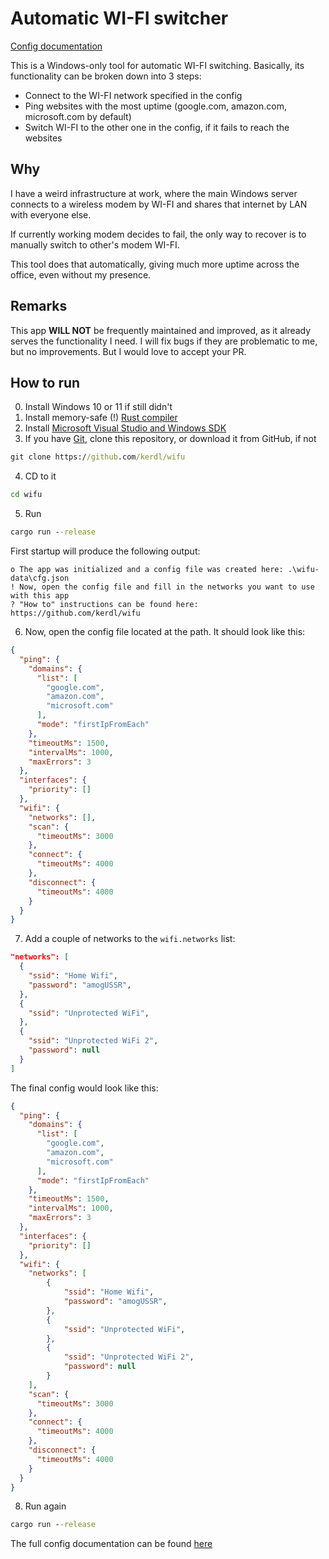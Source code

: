 # Automatic WI-FI switcher

[Config documentation](https://github.com/kerdl/wifu/blob/master/CFG-DOC.md)

This is a Windows-only tool for automatic WI-FI switching.
Basically, its functionality can be broken down into 3 steps:
- Connect to the WI-FI network specified in the config
- Ping websites with the most uptime (google.com, amazon.com, microsoft.com by default)
- Switch WI-FI to the other one in the config, if it fails to reach the websites

## Why

I have a weird infrastructure at work, where the 
main Windows server connects to a wireless modem by WI-FI
and shares that internet by LAN with everyone else.

If currently working modem decides to fail,
the only way to recover is to manually switch
to other's modem WI-FI.

This tool does that automatically, giving
much more uptime across the office,
even without my presence.

## Remarks
This app **WILL NOT** be frequently maintained and improved, as it already serves the functionality I need. I will fix bugs if they are problematic to me, but no improvements. But I would love to accept your PR.

## How to run
0. Install Windows 10 or 11 if still didn't
1. Install memory-safe (!) [Rust compiler](https://www.rust-lang.org/tools/install)
2. Install [Microsoft Visual Studio and Windows SDK](https://visualstudio.microsoft.com/downloads/)
3. If you have [Git](https://git-scm.com/download/win), clone this repository, or download it from GitHub, if not
```bat
git clone https://github.com/kerdl/wifu
```
4. CD to it
```bat
cd wifu
```
5. Run
```bat
cargo run --release
```

First startup will produce the following output:
```
o The app was initialized and a config file was created here: .\wifu-data\cfg.json
! Now, open the config file and fill in the networks you want to use with this app
? "How to" instructions can be found here: https://github.com/kerdl/wifu
```

6. Now, open the config file located at the path. It should look like this:
```json
{
  "ping": {
    "domains": {
      "list": [
        "google.com",
        "amazon.com",
        "microsoft.com"
      ],
      "mode": "firstIpFromEach"
    },
    "timeoutMs": 1500,
    "intervalMs": 1000,
    "maxErrors": 3
  },
  "interfaces": {
    "priority": []
  },
  "wifi": {
    "networks": [],
    "scan": {
      "timeoutMs": 3000
    },
    "connect": {
      "timeoutMs": 4000
    },
    "disconnect": {
      "timeoutMs": 4000
    }
  }
}
```

7. Add a couple of networks to the `wifi.networks` list:
```json
"networks": [
  {
    "ssid": "Home Wifi",
    "password": "amogUSSR",
  },
  {
    "ssid": "Unprotected WiFi",
  },
  {
    "ssid": "Unprotected WiFi 2",
    "password": null
  }
]
```

The final config would look like this:
```json
{
  "ping": {
    "domains": {
      "list": [
        "google.com",
        "amazon.com",
        "microsoft.com"
      ],
      "mode": "firstIpFromEach"
    },
    "timeoutMs": 1500,
    "intervalMs": 1000,
    "maxErrors": 3
  },
  "interfaces": {
    "priority": []
  },
  "wifi": {
    "networks": [
        {
            "ssid": "Home Wifi",
            "password": "amogUSSR",
        },
        {
            "ssid": "Unprotected WiFi",
        },
        {
            "ssid": "Unprotected WiFi 2",
            "password": null
        }
    ],
    "scan": {
      "timeoutMs": 3000
    },
    "connect": {
      "timeoutMs": 4000
    },
    "disconnect": {
      "timeoutMs": 4000
    }
  }
}
```

8. Run again
```bat
cargo run --release
```

The full config documentation can be found [here](https://github.com/kerdl/wifu/blob/master/CFG-DOC.md)